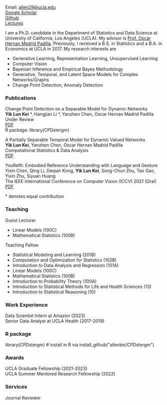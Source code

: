 Email: allen29@ucla.edu\
[Google Scholar](https://scholar.google.com/citations?hl=en&user=EveYevcAAAAJ)\
[Github](https://github.com/allenkei)\
[Lectures](https://www.youtube.com/c/AllenKei/videos)

I am a Ph.D. candidate in the Department of Statistics and Data Science at University of California, Los Angeles (UCLA). My advisor is [Prof. Oscar Hernan Madrid Padilla](https://hernanmp.github.io). Previously, I received a B.S. in Statistics and a B.A. in Economics at UCLA in 2017. My research interests are 

- Generative Learning, Representation Learning, Unsupervised Learning
- Computer Vision
- Bayesian Inference and Empirical Bayes Methodology
- Generative, Temporal, and Latent Space Models for Complex Networks/Graphs
- Change Point Detection, Anomaly Detection

### Publications

Change Point Detection on a Separable Model for Dynamic Networks\
**Yik Lun Kei** \*, Hangjian Li \*, Yanzhen Chen, Oscar Hernan Madrid Padilla\
Under Review\
[PDF](https://arxiv.org/pdf/2303.17642.pdf)\
R package: library(CPDstergm)

A Partially Separable Temporal Model for Dynamic Valued Networks\
**Yik Lun Kei**, Yanzhen Chen, Oscar Hernan Madrid Padilla\
Computational Statistics & Data Analysis\
[PDF](https://arxiv.org/pdf/2205.13651.pdf)

YouRefIt: Embodied Reference Understanding with Language and Gesture\
Yixin Chen, Qing Li, Deqian Kong, **Yik Lun Kei**, Song-Chun Zhu, Tao Gao, Yixin Zhu, Siyuan Huang\
The IEEE International Conference on Computer Vision (ICCV) 2021 (Oral)\
[PDF](http://openaccess.thecvf.com/content/ICCV2021/papers/Chen_YouRefIt_Embodied_Reference_Understanding_With_Language_and_Gesture_ICCV_2021_paper.pdf)

\* denotes equal contribution

### Teaching
Guest Lecturer
- Linear Models (100C)
- Mathematical Statistics (100B)

Teaching Fellow
- Statistical Modeling and Learning (201B)
- Computation and Optimization for Statistics (102B)
- Introduction to Data Analysis and Regression (101A)
- Linear Models (100C)
- Mathematical Statistics (100B)
- Introduction to Probability Theory (100A)
- Introduction to Statistical Methods for Life and Health Sciences (13)
- Introduction to Statistical Reasoning (10)

### Work Experience
Data Scientist Intern at Amazon (2023)\
Senior Data Analyst at UCLA Health (2017-2019)

### R package
library(CPDstergm) # install in R via install_github("allenkei/CPDstergm")

### Awards
UCLA Graduate Fellowship (2021-2023)\
UCLA Summer Mentored Research Fellowship (2022)

### Services
Journal Reviewer

